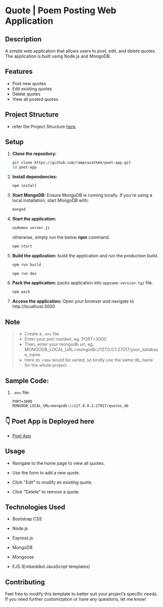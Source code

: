 # Quote | Poem Posting Web Application


## Description

A simple web application that allows users to post, edit, and delete quotes. The application is built using Node.js and MongoDB.


## Features

- Post new quotes
- Edit existing quotes
- Delete quotes
- View all posted quotes


## Project Structure

- refer the Project Structure [here](./PROJECT_STRUCTURE.md).


## Setup

1. **Clone the repository:**
    ```bash
    git clone https://github.com/ramprasathmk/poet-app.git
    cd poet-app
    ```

2. **Install dependencies:**
    ```bash
    npm install
    ```

3. **Start MongoDB:** Ensure MongoDB is running locally. If you're using a local installation, start MongoDB with:
    ```bash
    mongod
    ```

4. **Start the application:**
    ```bash
    nodemon server.js
    ```

    otherwise, simply run the below **npm** command.

    ```bash
    npm start
    ```

5. **Build the application:** build the application and run the production build.
    ```bash
    npm run build
    ```

    ```bash
    npm run dev
    ```

6. **Pack the application:** packs application into `appname-version.tgz` file.
    ```bash
    npm pack
    ```

7. **Access the application:** Open your browser and navigate to http://localhost:3000


## Note

> - Create a `.env` file
> - Enter your port number, eg. PORT=3000
> - Then, enter your mongodb url, eg. MONGODB_LOCAL_URL=mongodb://127.0.0.1:27017/your_database_name
> - Here `db_name` would be varied, so kindly use the same db_name for the whole project.


## Sample Code:

1. `.env` file:
  
    ```text
    PORT=3000
    MONGODB_LOCAL_URL=mongodb://127.0.0.1:27017/quotes_db
    ```


## 👇 Poet App is Deployed here 
 - [Poet App](https://poet-app.onrender.com)


## Usage

- Navigate to the home page to view all quotes.

- Use the form to add a new quote.

- Click "Edit" to modify an existing quote.

- Click "Delete" to remove a quote.


## Technologies Used

- Bootstrap CSS

- Node.js

- Express.js

- MongoDB

- Mongoose

- EJS (Embedded JavaScript templates)


## Contributing

Feel free to modify this template to better suit your project’s specific needs. If you need further customization or have any questions, let me know!
